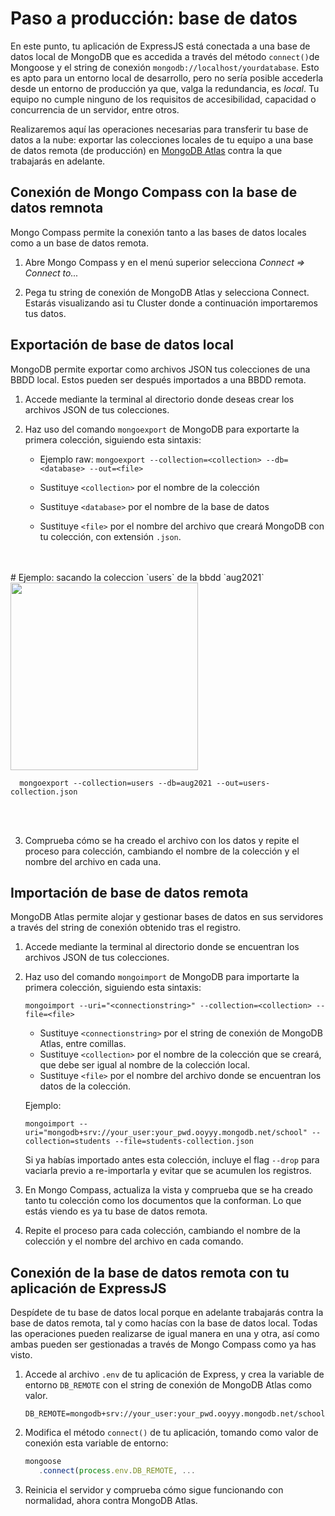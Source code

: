# Paso a producción: base de datos

En este punto, tu aplicación de ExpressJS está conectada a una base de datos local de MongoDB que es accedida a través del método `connect()`de Mongoose y el string de conexión `mongodb://localhost/yourdatabase`. Esto es apto para un entorno local de desarrollo, pero no sería posible accederla desde un entorno de producción ya que, valga la redundancia, es *local*. Tu equipo no cumple ninguno de los requisitos de accesibilidad, capacidad o concurrencia de un servidor, entre otros. 

Realizaremos aquí las operaciones necesarias para transferir tu base de datos a la nube: exportar las colecciones locales de tu equipo a una base de datos remota (de producción) en [MongoDB Atlas](https://www.mongodb.com/cloud/atlas) contra la que trabajarás en adelante.

## Conexión de Mongo Compass con la base de datos remnota

Mongo Compass permite la conexión tanto a las bases de datos locales como a un base de datos remota.

1. Abre Mongo Compass y en el menú superior selecciona *Connect => Connect to...*

2. Pega tu string de conexión de MongoDB Atlas y selecciona Connect. Estarás visualizando asi tu Cluster donde a continuación importaremos tus datos. 

## Exportación de base de datos local

MongoDB permite exportar como archivos JSON tus colecciones de una BBDD local. Estos pueden ser después importados a una BBDD remota. 

1. Accede mediante la terminal al directorio donde deseas crear los archivos JSON de tus colecciones.


2. Haz uso del comando `mongoexport` de MongoDB para exportarte la primera colección, siguiendo esta sintaxis:
    
    - Ejemplo raw:
   `mongoexport --collection=<collection> --db=<database> --out=<file>`

    - Sustituye `<collection>` por el nombre de la colección
    - Sustituye `<database>` por el nombre de la base de datos
    - Sustituye `<file>` por el nombre del archivo que creará MongoDB con tu colección, con extensión `.json`.
  <br/>
  <br/>   
    # Ejemplo: sacando la coleccion `users` de la bbdd `aug2021`
    <br/>
  <img src="https://res.cloudinary.com/dnpvaaivi/image/upload/v1631626496/Captura_de_pantalla_2021-09-14_a_las_15.34.31_bxsoma.png" width="300"/>
  <br/>

      mongoexport --collection=users --db=aug2021 --out=users-collection.json
  
  <br/>
  <br/>

3. Comprueba cómo se ha creado el archivo con los datos y repite el proceso para colección, cambiando el nombre de la colección y el nombre del archivo en cada una.

## Importación de base de datos remota

MongoDB Atlas permite alojar y gestionar bases de datos en sus servidores a través del string de conexión obtenido tras el registro.

1. Accede mediante la terminal al directorio donde se encuentran los archivos JSON de tus colecciones.
2. Haz uso del comando `mongoimport` de MongoDB para importarte la primera colección, siguiendo esta sintaxis:

   `mongoimport --uri="<connectionstring>" --collection=<collection> --file=<file>`
    
    - Sustituye `<connectionstring>` por el string de conexión de MongoDB Atlas, entre comillas. 
    - Sustituye `<collection>` por el nombre de la colección que se creará, que debe ser igual al nombre de la colección local.
    - Sustituye `<file>` por el nombre del archivo donde se encuentran los datos de la colección.

   Ejemplo:
 
     `mongoimport --uri="mongodb+srv://your_user:your_pwd.ooyyy.mongodb.net/school" --collection=students --file=students-collection.json`
     
     Si ya habías importado antes esta colección, incluye el flag `--drop` para vaciarla previo a re-importarla y evitar que se acumulen los registros.

3. En Mongo Compass, actualiza la vista y comprueba que se ha creado tanto tu colección como los documentos que la conforman. Lo que estás viendo es ya tu base de datos remota.
4. Repite el proceso para cada colección, cambiando el nombre de la colección y el nombre del archivo en cada comando.


## Conexión de la base de datos remota con tu aplicación de ExpressJS

Despídete de tu base de datos local porque en adelante trabajarás contra la base de datos remota, tal y como hacías con la base de datos local. Todas las operaciones pueden realizarse de igual manera en una y otra, así como ambas pueden ser gestionadas a través de Mongo Compass como ya has visto.

1. Accede al archivo `.env` de tu aplicación de Express, y crea la variable de entorno `DB_REMOTE` con el string de conexión de MongoDB Atlas como valor. 

    `DB_REMOTE=mongodb+srv://your_user:your_pwd.ooyyy.mongodb.net/school`

2. Modifica el método `connect()` de tu aplicación, tomando como valor de conexión esta variable de entorno:

    ````javascript
    mongoose
       .connect(process.env.DB_REMOTE, ...
    ````

3. Reinicia el servidor y comprueba cómo sigue funcionando con normalidad, ahora contra MongoDB Atlas.
